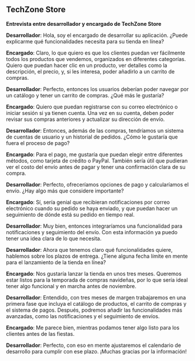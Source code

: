 ## **TechZone Store**

**Entrevista entre desarrollador y encargado de TechZone Store**

**Desarrollador**: Hola, soy el encargado de desarrollar su aplicación. ¿Puede explicarme qué funcionalidades necesita para su tienda en línea?

**Encargado**: Claro, lo que quiero es que los clientes puedan ver fácilmente todos los productos que vendemos, organizados en diferentes categorías. Quiero que puedan hacer clic en un producto, ver detalles como la descripción, el precio, y, si les interesa, poder añadirlo a un carrito de compras.

**Desarrollador**: Perfecto, entonces los usuarios deberían poder navegar por un catálogo y tener un carrito de compras. ¿Qué más le gustaría?

**Encargado**: Quiero que puedan registrarse con su correo electrónico o iniciar sesión si ya tienen cuenta. Una vez en su cuenta, deben poder revisar sus compras anteriores y actualizar su dirección de envío.

**Desarrollador**: Entonces, además de las compras, tendríamos un sistema de cuentas de usuario y un historial de pedidos. ¿Cómo le gustaría que fuera el proceso de pago?

**Encargado**: Para el pago, me gustaría que puedan elegir entre diferentes métodos, como tarjeta de crédito o PayPal. También sería útil que pudieran ver el costo del envío antes de pagar y tener una confirmación clara de su compra.

**Desarrollador**: Perfecto, ofreceríamos opciones de pago y calcularíamos el envío. ¿Hay algo más que considere importante?

**Encargado**: Sí, sería genial que recibieran notificaciones por correo electrónico cuando su pedido se haya enviado, y que puedan hacer un seguimiento de dónde está su pedido en tiempo real.

**Desarrollador**: Muy bien, entonces integraríamos una funcionalidad para notificaciones y seguimiento del envío. Con esta información ya puedo tener una idea clara de lo que necesita.

**Desarrollador**: Ahora que tenemos claro qué funcionalidades quiere, hablemos sobre los plazos de entrega. ¿Tiene alguna fecha límite en mente para el lanzamiento de la tienda en línea?

**Encargado**: Nos gustaría lanzar la tienda en unos tres meses. Queremos estar listos para la temporada de compras navideñas, por lo que sería ideal tener algo funcional y en marcha antes de noviembre.

**Desarrollador**: Entendido, con tres meses de margen trabajaremos en una primera fase que incluya el catálogo de productos, el carrito de compras y el sistema de pagos. Después, podremos añadir las funcionalidades más avanzadas, como las notificaciones y el seguimiento de envíos.

**Encargado**: Me parece bien, mientras podamos tener algo listo para los clientes antes de las fiestas.

**Desarrollador**: Perfecto, con eso en mente ajustaremos el calendario de desarrollo para cumplir con ese plazo. ¡Muchas gracias por la información!
